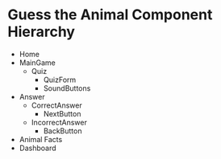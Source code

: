 # Guess the Animal Component Hierarchy
- Home
- MainGame
   - Quiz
     - QuizForm
     - SoundButtons
- Answer
  - CorrectAnswer
    - NextButton
  - IncorrectAnswer
    - BackButton
- Animal Facts
- Dashboard
























		
	
	